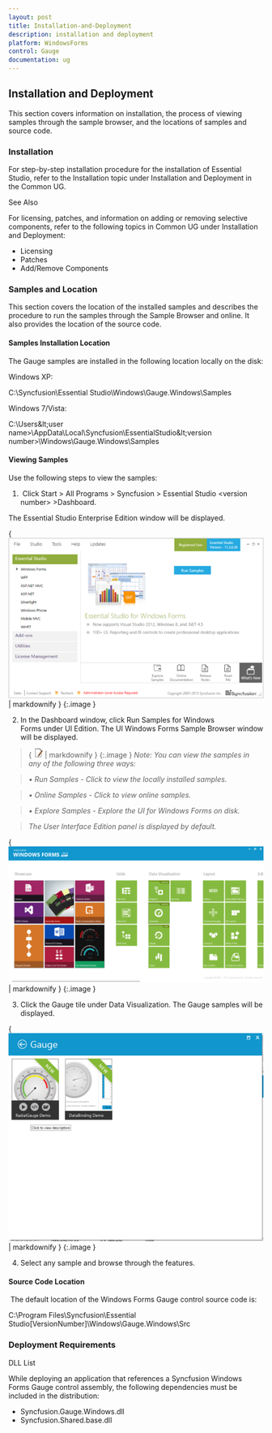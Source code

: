 ```yaml
---
layout: post
title: Installation-and-Deployment
description: installation and deployment
platform: WindowsForms
control: Gauge
documentation: ug
---
```


## Installation and Deployment

This section covers information on installation, the process of viewing samples through the sample browser, and the locations of samples and source code. 

### Installation

For step-by-step installation procedure for the installation of Essential Studio, refer to the Installation topic under Installation and Deployment in the Common UG.

See Also

For licensing, patches, and information on adding or removing selective components, refer to the following topics in Common UG under Installation and Deployment:

* Licensing
* Patches 
* Add/Remove Components
### Samples and Location


This section covers the location of the installed samples and describes the procedure to run the samples through the Sample Browser and online. It also provides the location of the source code.

#### Samples Installation Location

The Gauge samples are installed in the following location locally on the disk:

Windows XP:

C:\Syncfusion\Essential Studio<version number>\Windows\Gauge.Windows\Samples

Windows 7/Vista:

C:\Users\&lt;user name&gt;\AppData\Local\Syncfusion\EssentialStudio\&lt;version number&gt;\Windows\Gauge.Windows\Samples 

#### Viewing Samples

Use the following steps to view the samples:

1.  Click Start > All Programs > Syncfusion > Essential Studio &lt;version number&gt; >Dashboard.

The Essential Studio Enterprise Edition window will be displayed.

{ ![](Installation-and-Deployment_images/Installation-and-Deployment_img1.png) | markdownify }
{:.image }


2. In the Dashboard window, click Run Samples for Windows Forms under UI Edition. The UI Windows Forms Sample Browser window will be displayed.
> 


> { ![](Installation-and-Deployment_images/Installation-and-Deployment_img2.png) | markdownify }
{:.image }
 _Note: You can view the samples in any of the following three ways:_

> _• Run Samples - Click to view the locally installed samples._

> _• Online Samples - Click to view online samples._

> _• Explore Samples - Explore the UI for Windows Forms on disk._

> _The User Interface Edition panel is displayed by default._



{ ![](Installation-and-Deployment_images/Installation-and-Deployment_img3.png) | markdownify }
{:.image }




3. Click the Gauge tile under Data Visualization. The Gauge samples will be displayed.



{ ![](Installation-and-Deployment_images/Installation-and-Deployment_img4.png) | markdownify }
{:.image }




4. Select any sample and browse through the features. 
#### Source Code Location


 The default location of the Windows Forms Gauge control source code is:

C:\Program Files\Syncfusion\Essential Studio\[VersionNumber]\Windows\Gauge.Windows\Src

### Deployment Requirements

DLL List

While deploying an application that references a Syncfusion Windows Forms Gauge control assembly, the following dependencies must be included in the distribution:

* Syncfusion.Gauge.Windows.dll
* Syncfusion.Shared.base.dll
